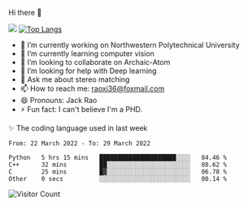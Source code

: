 Hi there 👋

![](https://github-readme-stats.vercel.app/api?username=Raohaocheng)
[![Top Langs](https://github-readme-stats.vercel.app/api/top-langs/?username=Raohaocheng&layout=compact)](https://github.com/anuraghazra/github-readme-stats)

- 🔭 I’m currently working on Northwestern Polytechnical University
- 🌱 I’m currently learning computer vision
- 👯 I’m looking to collaborate on Archaic-Atom
- 🤔 I’m looking for help with Deep learning
- 💬 Ask me about stereo matching
- 📫 How to reach me: raoxi36@foxmail.com
- 😄 Pronouns: Jack Rao
- ⚡ Fun fact: I can't believe I'm a PHD.

✨ The coding language used in last week
<!--START_SECTION:waka-->

```text
From: 22 March 2022 - To: 29 March 2022

Python   5 hrs 15 mins   █████████████████████░░░░   84.46 %
C++      32 mins         ██░░░░░░░░░░░░░░░░░░░░░░░   08.62 %
C        25 mins         █▓░░░░░░░░░░░░░░░░░░░░░░░   06.78 %
Other    0 secs          ░░░░░░░░░░░░░░░░░░░░░░░░░   00.14 %
```

<!--END_SECTION:waka-->

![Visitor Count](https://profile-counter.glitch.me/Raohaocheng/count.svg)
